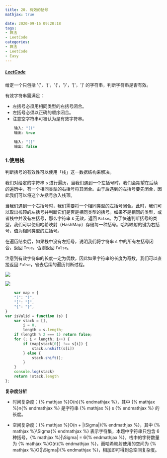 ```yaml
---
title: 20. 有效的括号
mathjax: true

date: 2020-09-16 09:20:18
tags:
- 算法
- LeetCode
categories:
- 算法
- LeetCode
- Easy
---
```


##### [LeetCode](https://leetcode-cn.com/problems/valid-parentheses/)

给定一个只包括 '('，')'，'{'，'}'，'['，']' 的字符串，判断字符串是否有效。

有效字符串需满足：

+ 左括号必须用相同类型的右括号闭合。
+ 左括号必须以正确的顺序闭合。
+ 注意空字符串可被认为是有效字符串。

```javascript
    输入: "()"
    输出: true
```

```javascript
    输入: "(]"
    输出: false
```

### 1.使用栈

判断括号的有效性可以使用「栈」这一数据结构来解决。

我们对给定的字符串 s 进行遍历，当我们遇到一个左括号时，我们会期望在后续的遍历中，有一个相同类型的右括号将其闭合。由于后遇到的左括号要先闭合，因此我们可以将这个左括号放入栈顶。

当我们遇到一个右括号时，我们需要将一个相同类型的左括号闭合。此时，我们可以取出栈顶的左括号并判断它们是否是相同类型的括号。如果不是相同的类型，或者栈中并没有左括号，那么字符串 s 无效，返回 `False`。为了快速判断括号的类型，我们可以使用哈希映射（HashMap）存储每一种括号。哈希映射的键为右括号，值为相同类型的左括号。

在遍历结束后，如果栈中没有左括号，说明我们将字符串 s 中的所有左括号闭合，返回 `True`，否则返回 `False`。

注意到有效字符串的长度一定为偶数，因此如果字符串的长度为奇数，我们可以直接返回 `False`，省去后续的遍历判断过程。

![](0001.png)

![](0002.gif)

```javascript
    var map = {
    "(": ")",
    "[": "]",
    "{": "}",
}
var isValid = function (s) {
    var stack = [],
        i = 0,
        length = s.length;
    if (length % 2 === 1) return false;
    for (; i < length; i++) {
        if (map[stack[0]] !== s[i]) {
            stack.unshift(s[i])
        } else {
            stack.shift();
        }
    }
    console.log(stack)
    return !stack.length
};
```

**复杂度分析**

+ 时间复杂度：{% mathjax %}O(n){% endmathjax %}，其中 {% mathjax %}n{% endmathjax %} 是字符串 {% mathjax %} s {% endmathjax %} 的长度。

+ 空间复杂度：{% mathjax %}O(n + |\Sigma|){% endmathjax %}，其中 {% mathjax %}\Sigma{% endmathjax %} 表示字符集，本题中字符串只包含 6 种括号，{% mathjax %}|\Sigma| = 6{% endmathjax %}。栈中的字符数量为 {% mathjax %}O(n){% endmathjax %}，而哈希映射使用的空间为  {% mathjax %}O(|\Sigma|){% endmathjax %}，相加即可得到总空间复杂度。
